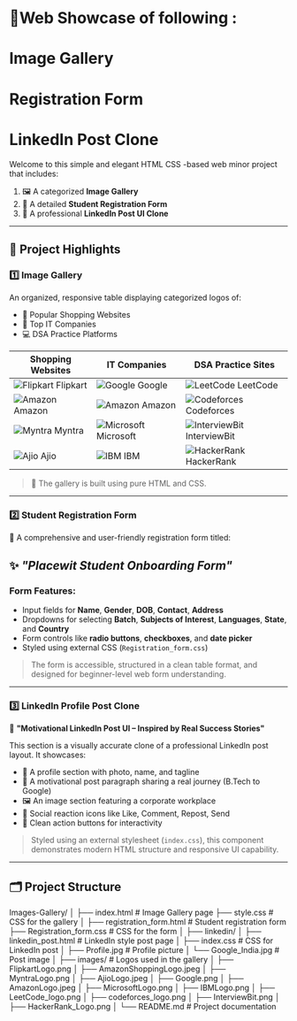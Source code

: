 # 🌟Web Showcase of following :
#  Image Gallery 
#  Registration Form 
#  LinkedIn Post Clone

Welcome to this simple and elegant HTML CSS -based web minor project that includes:

1. 🖼️ A categorized **Image Gallery**
2. 📝 A detailed **Student Registration Form**
3. 💼 A professional **LinkedIn Post UI Clone**

---

## 📌 Project Highlights

### 1️⃣ Image Gallery

An organized, responsive table displaying categorized logos of:

- 🛒 Popular Shopping Websites
- 💼 Top IT Companies
- 💻 DSA Practice Platforms

| Shopping Websites | IT Companies | DSA Practice Sites |
|-------------------|--------------|--------------------|
| ![Flipkart](images/FlipkartLogo.png) Flipkart | ![Google](images/Google.png) Google | ![LeetCode](images/LeetCode_logo.png) LeetCode |
| ![Amazon](images/AmazonShoppingLogo.jpeg) Amazon | ![Amazon](images/AmazonLogo.jpeg) Amazon | ![Codeforces](images/codeforces_logo.png) Codeforces |
| ![Myntra](images/MyntraLogo.png) Myntra | ![Microsoft](images/MicrosoftLogo.png) Microsoft | ![InterviewBit](images/InterviewBit.png) InterviewBit |
| ![Ajio](images/AjioLogo.jpeg) Ajio | ![IBM](images/IBMLogo.png) IBM | ![HackerRank](images/HackerRank_Logo.png) HackerRank |

> 📁 The gallery is built using pure HTML and CSS.

---

### 2️⃣ Student Registration Form

📄 A comprehensive and user-friendly registration form titled:

## ✨ *"Placewit Student Onboarding Form"*

### Form Features:

- Input fields for **Name**, **Gender**, **DOB**, **Contact**, **Address**
- Dropdowns for selecting **Batch**, **Subjects of Interest**, **Languages**, **State**, and **Country**
- Form controls like **radio buttons**, **checkboxes**, and **date picker**
- Styled using external CSS (`Registration_form.css`)

> The form is accessible, structured in a clean table format, and designed for beginner-level web form understanding.

---

### 3️⃣ LinkedIn Profile Post Clone

📢 **"Motivational LinkedIn Post UI – Inspired by Real Success Stories"**

This section is a visually accurate clone of a professional LinkedIn post layout. It showcases:

- 👤 A profile section with photo, name, and tagline
- 📝 A motivational post paragraph sharing a real journey (B.Tech to Google)
- 🖼️ An image section featuring a corporate workplace
- 🔁 Social reaction icons like Like, Comment, Repost, Send
- 💬 Clean action buttons for interactivity

> Styled using an external stylesheet (`index.css`), this component demonstrates modern HTML structure and responsive UI capability.

---

## 🗂️ Project Structure

Images-Gallery/
│
├── index.html                  # Image Gallery page
├── style.css                   # CSS for the gallery
│
├── registration_form.html      # Student registration form
├── Registration_form.css       # CSS for the form
│
├── linkedin/
│   ├── linkedin_post.html      # LinkedIn style post page
│   ├── index.css               # CSS for LinkedIn post
│   ├── Profile.jpg             # Profile picture
│   └── Google_India.jpg        # Post image
│
├── images/                     # Logos used in the gallery
│   ├── FlipkartLogo.png
│   ├── AmazonShoppingLogo.jpeg
│   ├── MyntraLogo.png
│   ├── AjioLogo.jpeg
│   ├── Google.png
│   ├── AmazonLogo.jpeg
│   ├── MicrosoftLogo.png
│   ├── IBMLogo.png
│   ├── LeetCode_logo.png
│   ├── codeforces_logo.png
│   ├── InterviewBit.png
│   ├── HackerRank_Logo.png
│
└── README.md                   # Project documentation
